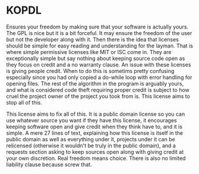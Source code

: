 # KOPDL
Ensures your freedom by making sure that your software is actually yours.
The GPL is nice but it is a bit forceful. It may ensure the freedom of the
user but not the developer along with it. Then there is the idea that
licenses should be simple for easy reading and understanding for the layman.
That is where simple permissive licenses like MIT or ISC come in. They are 
exceptionally simple but say nothing about keeping source code open as they
focus on credit and a no warranty clause. An issue with these licenses is giving
people credit. When to do this is sometims pretty confusing especially since you had
only copied a do-while loop with error handling for opening files. The rest of the 
algorithm in the program is arguably yours, and what is considered
code theft requiring proper credit is subject to how cruel the project owner of the project
you took from is. This license aims to stop all of this.

This license aims to fix all of this. It is a public domain license so you can use whatever
source you want if they have this license, it encourages keeping software open and give credit
when they think have to, and it is simple. A mere 27 lines of text, explaining how this license
is itself in the public domain as well as everything under it, projects under it can be relicensed
(otherwise it wouldn't be truly in the public domain), and a requests section asking to keep
sources open along with giving credit at your own discretion. Real freedom means choice. 
There is also no limited liability clause because screw that.
